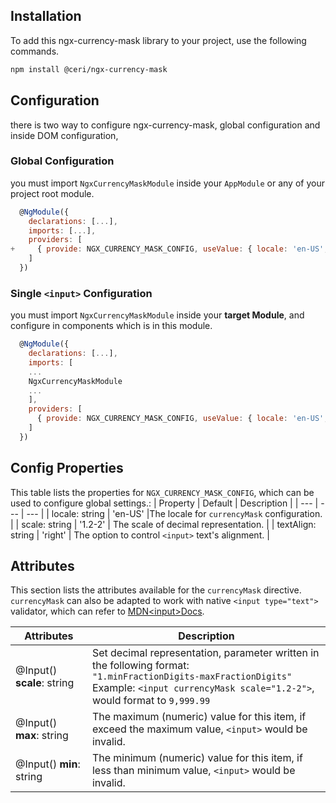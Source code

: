 <!-- # ngx-currency-mask -->

## Installation

To add this ngx-currency-mask library to your project, use the following commands.

```bash
npm install @ceri/ngx-currency-mask
```

## Configuration

there is two way to configure ngx-currency-mask, global configuration and inside DOM configuration,

### Global Configuration

you must import `NgxCurrencyMaskModule` inside your `AppModule` or any of your project root module.

```javascript
  @NgModule({
    declarations: [...],
    imports: [...],
    providers: [
+     { provide: NGX_CURRENCY_MASK_CONFIG, useValue: { locale: 'en-US', scale: '1.2-2' } }
    ]
  })
```

### Single `<input>` Configuration

you must import `NgxCurrencyMaskModule` inside your **target Module**, and configure in components which is in this module.

```javascript
  @NgModule({
    declarations: [...],
    imports: [
    ...
    NgxCurrencyMaskModule
    ...
    ],
    providers: [
      { provide: NGX_CURRENCY_MASK_CONFIG, useValue: { locale: 'en-US', scale: '1.2-2' } }
    ]
  })
```

## Config Properties

This table lists the properties for `NGX_CURRENCY_MASK_CONFIG`, which can be used to configure global settings.:
| Property | Default | Description |
| --- | --- | --- |
| locale: string | 'en-US' |The locale for `currencyMask` configuration. |
| scale: string | '1.2-2' | The scale of decimal representation. |
| textAlign: string | 'right' | The option to control `<input>` text's alignment. |

## Attributes

This section lists the attributes available for the `currencyMask` directive. </br>
`currencyMask` can also be adapted to work with native `<input type="text">` validator, which can refer to [MDN&lt;input&gt;Docs](https://developer.mozilla.org/zh-CN/docs/Web/HTML/Element/input#%E5%B1%9E%E6%80%A7).

| Attributes | Description |
| --- | --- |
| @Input() **scale**: string | Set decimal representation, parameter written in the following format: </br>`"1.minFractionDigits-maxFractionDigits"` </br> Example: `<input currencyMask scale="1.2-2">`, would format to `9,999.99` |
| @Input() **max**: string | The maximum (numeric) value for this item, if exceed the maximum value, `<input>` would be invalid. |
| @Input() **min**: string | The minimum (numeric) value for this item, if less than minimum value, `<input>` would be invalid. |
